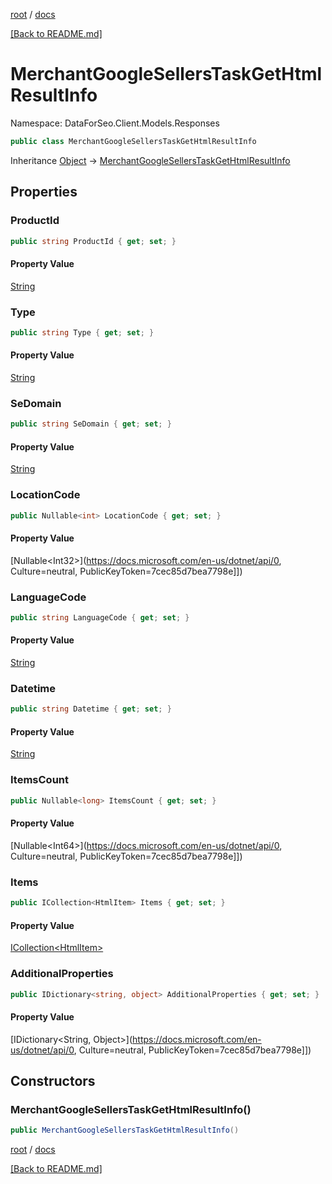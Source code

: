 [root](./../ "root") / [docs](./ "docs")

[[Back to README.md]](./../README.md "[Back to README.md]")

# MerchantGoogleSellersTaskGetHtmlResultInfo

Namespace: DataForSeo.Client.Models.Responses

```csharp
public class MerchantGoogleSellersTaskGetHtmlResultInfo
```

Inheritance [Object](https://docs.microsoft.com/en-us/dotnet/api/Object) → [MerchantGoogleSellersTaskGetHtmlResultInfo](./MerchantGoogleSellersTaskGetHtmlResultInfo.md)

## Properties

### **ProductId**

```csharp
public string ProductId { get; set; }
```

#### Property Value

[String](https://docs.microsoft.com/en-us/dotnet/api/String)<br>

### **Type**

```csharp
public string Type { get; set; }
```

#### Property Value

[String](https://docs.microsoft.com/en-us/dotnet/api/String)<br>

### **SeDomain**

```csharp
public string SeDomain { get; set; }
```

#### Property Value

[String](https://docs.microsoft.com/en-us/dotnet/api/String)<br>

### **LocationCode**

```csharp
public Nullable<int> LocationCode { get; set; }
```

#### Property Value

[Nullable&lt;Int32&gt;](https://docs.microsoft.com/en-us/dotnet/api/0, Culture=neutral, PublicKeyToken=7cec85d7bea7798e]])<br>

### **LanguageCode**

```csharp
public string LanguageCode { get; set; }
```

#### Property Value

[String](https://docs.microsoft.com/en-us/dotnet/api/String)<br>

### **Datetime**

```csharp
public string Datetime { get; set; }
```

#### Property Value

[String](https://docs.microsoft.com/en-us/dotnet/api/String)<br>

### **ItemsCount**

```csharp
public Nullable<long> ItemsCount { get; set; }
```

#### Property Value

[Nullable&lt;Int64&gt;](https://docs.microsoft.com/en-us/dotnet/api/0, Culture=neutral, PublicKeyToken=7cec85d7bea7798e]])<br>

### **Items**

```csharp
public ICollection<HtmlItem> Items { get; set; }
```

#### Property Value

[ICollection&lt;HtmlItem&gt;](./HtmlItem.md)<br>

### **AdditionalProperties**

```csharp
public IDictionary<string, object> AdditionalProperties { get; set; }
```

#### Property Value

[IDictionary&lt;String, Object&gt;](https://docs.microsoft.com/en-us/dotnet/api/0, Culture=neutral, PublicKeyToken=7cec85d7bea7798e]])<br>

## Constructors

### **MerchantGoogleSellersTaskGetHtmlResultInfo()**

```csharp
public MerchantGoogleSellersTaskGetHtmlResultInfo()
```

[root](./../ "root") / [docs](./ "docs")

[[Back to README.md]](./../README.md "[Back to README.md]")